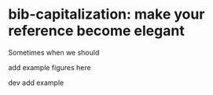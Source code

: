 # bib-capitalization: make your reference become elegant

Sometimes when we should

add example figures here

dev add example
